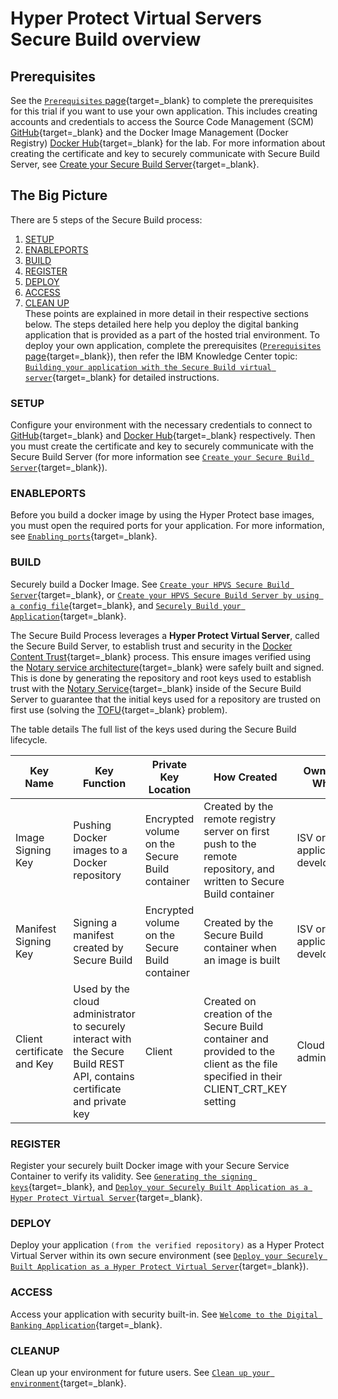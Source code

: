 # Hyper Protect Virtual Servers Secure Build overview

## Prerequisites

See the [`Prerequisites` page](../prerequisites.md){target=_blank} to complete the prerequisites for this trial if you want to use your own application. This includes creating accounts and credentials to access the Source Code Management (SCM) [GitHub](https://github.com){target=_blank} and the Docker Image Management (Docker Registry) [Docker Hub](https://hub.docker.com/){target=_blank} for the lab. For more information about creating the certificate and key to securely communicate with Secure Build Server, see [Create your Secure Build Server](create-server.md){target=_blank}.

## The Big Picture

There are 5 steps of the Secure Build process:

1. [SETUP](#setup)
2. [ENABLEPORTS](#enableports)
2. [BUILD](#build)
3. [REGISTER](#register)
4. [DEPLOY](#deploy)
5. [ACCESS](#access)
6. [CLEAN UP](#cleanup)  
   These points are explained in more detail in their respective sections below. The steps detailed here help you deploy the digital banking application that is provided as a part of the hosted trial environment. To deploy your own application, complete the prerequisites ([`Prerequisites` page](../prerequisites.md){target=_blank}), then refer the IBM Knowledge Center topic: [`Building your application with the Secure Build virtual server`](https://www.ibm.com/support/knowledgecenter/SSHPMH_1.2.x/topics/build_app_withsb.html){target=_blank} for detailed instructions.

### SETUP

Configure your environment with the necessary credentials to connect to [GitHub](https://github.com){target=_blank} and [Docker Hub](https://hub.docker.com/){target=_blank} respectively. Then you must create the certificate and key to securely communicate with the Secure Build Server (for more information see [`Create your Secure Build Server`](create-server.md){target=_blank}).

### ENABLEPORTS

Before you build a docker image by using the Hyper Protect base images, you must open the required ports for your application. For more information, see [`Enabling ports`](sbs-ports-setup.md){target=_blank}.

### BUILD

Securely build a Docker Image. See [`Create your HPVS Secure Build Server`](create-server.md){target=_blank}, or [`Create your HPVS Secure Build Server by using a config file`](create-server-hpvsdeploy.md){target=_blank}, and [`Securely Build your Application`](build.md){target=_blank}.

The Secure Build Process leverages a **Hyper Protect Virtual Server**, called the Secure Build Server, to establish trust and security in the [Docker Content Trust](https://docs.docker.com/engine/security/trust/content_trust/){target=_blank} process. This ensure images verified using the [Notary service architecture](https://docs.docker.com/notary/service_architecture/){target=_blank} were safely built and signed. This is done by generating the repository and root keys used to establish trust with the [Notary Service](https://docs.docker.com/notary/service_architecture/){target=_blank} inside of the Secure Build Server to guarantee that the initial keys used for a repository are trusted on first use (solving the [TOFU](https://en.wikipedia.org/wiki/Trust_on_first_use){target=_blank} problem).

The table details The full list of the keys used during the Secure Build lifecycle.

| Key Name  | Key Function | Private Key Location | How Created | Owned by Whom |
|---|---|---|---|---|
| Image Signing Key | Pushing Docker images to a Docker repository | Encrypted volume on the Secure Build container | Created by the remote registry server on first push to the remote repository, and written to Secure Build container |  ISV or application developer  |
| Manifest Signing Key | Signing a manifest created by Secure Build | Encrypted volume on the Secure Build container | Created by the Secure Build container when an image is built |  ISV or application developer |
| Client certificate and Key | Used by the cloud administrator to securely interact with the Secure Build REST API, contains certificate and private key | Client | Created on creation of the Secure Build container and provided to the client as the file specified in their CLIENT_CRT_KEY setting | Cloud administrator |


### REGISTER

Register your securely built Docker image with your Secure Service Container to verify its validity. See [`Generating the signing keys`](../byoi/gen_sign_key.md){target=_blank}, and [`Deploy your Securely Built Application as a Hyper Protect Virtual Server`](deploy-app.md){target=_blank}.


### DEPLOY

Deploy your application `(from the verified repository)` as a Hyper Protect Virtual Server within its own secure environment (see [`Deploy your Securely Built Application as a Hyper Protect Virtual Server`](deploy-app.md){target=_blank}). 

### ACCESS

Access your application with security built-in. See [`Welcome to the Digital Banking Application`](digital_banking.md){target=_blank}.

### CLEANUP

Clean up your environment for future users. See [`Clean up your environment`](cleanup.md){target=_blank}.
